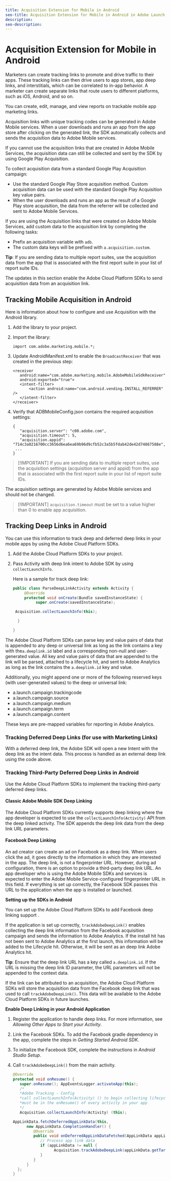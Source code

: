 ```yaml
---
title: Acquisition Extension for Mobile in Android
seo-title: Acquisition Extension for Mobile in Android in Adobe Launch
description: 
seo-description: 
---
```


# Acquisition Extension for Mobile in Android

Marketers can create tracking links to promote and drive traffic to their apps. These tracking links can then drive users to app stores, app deep links, and interstitials, which can be correlated to in-app behavior. A marketer can create separate links that route users to different platforms, such as iOS, Android, and so on.

You can create, edit, manage, and view reports on trackable mobile app marketing links.

Acquisition links with unique tracking codes can be generated in Adobe Mobile services. When a user downloads and runs an app from the app store after clicking on the generated link, the SDK automatically collects and sends the acquisition data to Adobe Mobile services.

If you cannot use the acquisition links that are created in Adobe Mobile Services, the acquisition data can still be collected and sent by the SDK by using Google Play Acquisition.

To collect acquisition data from a standard Google Play Acquisition campaign:

* Use the standard Google Play Store acquisition method. Custom acquisition data can be used with the standard Google Play Acquisition key value pairs.
* When the user downloads and runs an app as the result of a Google Play store acquisition, the data from the referrer will be collected and sent to Adobe Mobile Services.

If you are using the Acquisition links that were created on Adobe Mobile Services, add custom data to the acquisition link by completing the following tasks:

* Prefix an acquisition variable with `adb`.
* The custom data keys will be prefixed with `a.acquisition.custom`.

**Tip**: If you are sending data to multiple report suites, use the acquisition data from the app that is associated with the first report suite in your list of report suite IDs.

The updates in this section enable the Adobe Cloud Platform SDKs to send acquisition data from an acquisition link.

## Tracking Mobile Acquisition in Android

Here is information about how to configure and use Acquisition with the Android library.

1. Add the library to your project.
1. Import the library:

   `import com.adobe.marketing.mobile.*;`

1. Update AndroidManifest.xml to enable the `BroadcastReceiver` that was created in the previous step:

   ```text
   <receiver
      android:name="com.adobe.marketing.mobile.AdobeMobileSdkReceiver"
      android:exported="true">
      <intent-filter>
          <action android:name="com.android.vending.INSTALL_REFERRER" />
      </intent-filter>
   </receiver>
   ```

1. Verify that ADBMobileConfig.json contains the required acquisition settings:

   ```text
   {
      "acquisition.server": "c00.adobe.com",
      "acquisition.timeout": 5,
      "acquisition.appid": "714c3a0216700cc3656d6ea6ea69b96d9cfb52c3a5b5fdab42de42d74867588e",
    ...
   }
   ```

>[!IMPORTANT]  If you are sending data to multiple report suites, use the acquisition settings (acquisition server and appid) from the app that is associated with the first report suite in your list of report suite IDs.

The acquisition settings are generated by Adobe Mobile services and should not be changed.

>[!IMPORTANT]  `acquisition.timeout` must be set to a value higher than 0 to enable app acquisition.

## Tracking Deep Links in Android

You can use this information to track deep and deferred deep links in your mobile apps by using the Adobe Cloud Platform SDKs.

1. Add the Adobe Cloud Platform SDKs to your project.
1. Pass Activity with deep link intent to Adobe SDK by using `collectLaunchInfo`.

   Here is a sample for track deep link:

   ```java
   public class ParseDeepLinkActivity extends Activity {
        @Override
        protected void onCreate(Bundle savedInstanceState) {
             super.onCreate(savedInstanceState);

    Acquisition.collectLaunchInfo(this);

     }

   }
   ```

The Adobe Cloud Platform SDKs can parse key and value pairs of data that is appended to any deep or universal link as long as the link contains a key with the`a.deeplink.id` label and a corresponding non-null and user-generated value. All key and value pairs of data that are appended to the link will be parsed, attached to a lifecycle hit, and sent to Adobe Analytics as long as the link contains the `a.deeplink.id` key and value.

Additionally, you might append one or more of the following reserved keys (with user-generated values) to the deep or universal link:

* a.launch.campaign.trackingcode
* a.launch.campaign.source
* a.launch.campaign.medium
* a.launch.campaign.term
* a.launch.campaign.content

These keys are pre-mapped variables for reporting in Adobe Analytics.

### Tracking Deferred Deep Links (for use with Marketing Links)

With a deferred deep link, the Adobe SDK will open a new Intent with the deep link as the intent data. This process is handled as an external deep link using the code above.

### Tracking Third-Party Deferred Deep Links in Android

Use the Adobe Cloud Platform SDKs to implement the tracking third-party deferred deep links.

#### Classic Adobe Mobile SDK Deep Linking

The Adobe Cloud Platform SDKs currently supports deep linking where the app developer is expected to use the `collectLaunchInfo(Activity)` API from the deep linked activity. The SDK appends the deep link data from the deep link URL parameters.

#### Facebook Deep Linking

An ad creator can create an ad on Facebook as a deep link. When users click the ad, it goes directly to the information in which they are interested in the app. The deep link, is not a fingerprinter URL. However, during ad configuration, there is an option to provide a third-party deep link URL. An app developer who is using the Adobe Mobile SDKs and services is expected to enter the Adobe Mobile Service-configured fingerprinter URL in this field. If everything is set up correctly, the Facebook SDK passes this URL to the application when the app is installed or launched.

**Setting up the SDKs in Android**

You can set up the Adobe Cloud Platform SDKs to add Facebook deep linking support .

If the application is set up correctly, `trackAdobeDeepLink()` enables collecting the deep link information from the Facebook acquisition campaign and sends the information to Adobe Analytics. If the install hit has not been sent to Adobe Analytics at the first launch, this information will be added to the Lifecycle hit. Otherwise, it will be sent as an deep link Adobe Analytics hit.

**Tip**: Ensure that the deep link URL has a key called `a.deeplink.id`. If the URL is missing the deep link ID parameter, the URL parameters will not be appended to the context data.

If the link can be attributed to an acquisition, the Adobe Cloud Platform SDKs will store the acquisition data from the Facebook deep link that was used to call `trackAdobeDeepLink()`. This data will be available to the Adobe Cloud Platform SDKs in future launches.

**Enable Deep Linking in your Android Application**

1. Register the application to handle deep links. For more information, see _Allowing Other Apps to Start your Activity_.
1. Link the Facebook SDKs. To add the Facebook gradle dependency in the app, complete the steps in _Getting Started Android SDK_.
1. To initialize the Facebook SDK, complete the instructions in _Android Studio Setup_.
1. Call `trackAdobeDeepLink()` from the main activity.

   ```java
   @Override
   protected void onResume() {
      super.onResume(); AppEventsLogger.activateApp(this);
      /*
      *Adobe Tracking - Config
      *call collectLaunchInfo(Activity) () to begin collecting lifecycle data
      *must be in the onResume() of every activity in your app
      */
      Acquisition.collectLaunchInfo(Activity) (this);

   AppLinkData.fetchDeferredAppLinkData(this,
         new AppLinkData.CompletionHandler() {
            @Override
            public void onDeferredAppLinkDataFetched(AppLinkData appLinkData) {
               // Process app link data
               if (appLinkData != null {
                     Acquisition.trackAdobeDeepLink(appLinkData.getTargetUri());
               }
            }
         }
     };
   }
   ```

